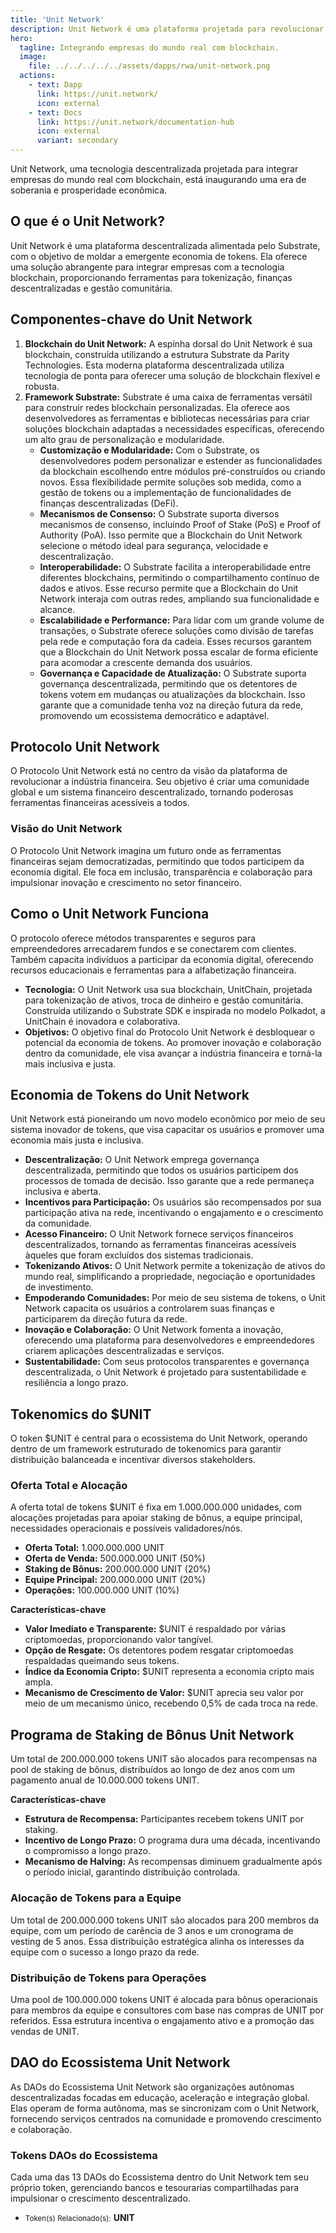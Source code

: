 ```yaml
---
title: 'Unit Network'
description: Unit Network é uma plataforma projetada para revolucionar a economia de tokens, integrando empresas do mundo real com blockchain.
hero:
  tagline: Integrando empresas do mundo real com blockchain.
  image: 
    file: ../../../../../assets/dapps/rwa/unit-network.png
  actions:
    - text: Dapp
      link: https://unit.network/
      icon: external
    - text: Docs
      link: https://unit.network/documentation-hub
      icon: external
      variant: secondary
---
```


Unit Network, uma tecnologia descentralizada projetada para integrar empresas do mundo real com blockchain, está inaugurando uma era de soberania e prosperidade econômica.

## O que é o Unit Network?
Unit Network é uma plataforma descentralizada alimentada pelo Substrate, com o objetivo de moldar a emergente economia de tokens. Ela oferece uma solução abrangente para integrar empresas com a tecnologia blockchain, proporcionando ferramentas para tokenização, finanças descentralizadas e gestão comunitária.

## Componentes-chave do Unit Network
1. **Blockchain do Unit Network:** A espinha dorsal do Unit Network é sua blockchain, construída utilizando a estrutura Substrate da Parity Technologies. Esta moderna plataforma descentralizada utiliza tecnologia de ponta para oferecer uma solução de blockchain flexível e robusta.
2. **Framework Substrate:** Substrate é uma caixa de ferramentas versátil para construir redes blockchain personalizadas. Ela oferece aos desenvolvedores as ferramentas e bibliotecas necessárias para criar soluções blockchain adaptadas a necessidades específicas, oferecendo um alto grau de personalização e modularidade.
    - **Customização e Modularidade:** Com o Substrate, os desenvolvedores podem personalizar e estender as funcionalidades da blockchain escolhendo entre módulos pré-construídos ou criando novos. Essa flexibilidade permite soluções sob medida, como a gestão de tokens ou a implementação de funcionalidades de finanças descentralizadas (DeFi).
    - **Mecanismos de Consenso:** O Substrate suporta diversos mecanismos de consenso, incluindo Proof of Stake (PoS) e Proof of Authority (PoA). Isso permite que a Blockchain do Unit Network selecione o método ideal para segurança, velocidade e descentralização.
    - **Interoperabilidade:** O Substrate facilita a interoperabilidade entre diferentes blockchains, permitindo o compartilhamento contínuo de dados e ativos. Esse recurso permite que a Blockchain do Unit Network interaja com outras redes, ampliando sua funcionalidade e alcance.
    - **Escalabilidade e Performance:** Para lidar com um grande volume de transações, o Substrate oferece soluções como divisão de tarefas pela rede e computação fora da cadeia. Esses recursos garantem que a Blockchain do Unit Network possa escalar de forma eficiente para acomodar a crescente demanda dos usuários.
    - **Governança e Capacidade de Atualização:** O Substrate suporta governança descentralizada, permitindo que os detentores de tokens votem em mudanças ou atualizações da blockchain. Isso garante que a comunidade tenha voz na direção futura da rede, promovendo um ecossistema democrático e adaptável.

## Protocolo Unit Network
O Protocolo Unit Network está no centro da visão da plataforma de revolucionar a indústria financeira. Seu objetivo é criar uma comunidade global e um sistema financeiro descentralizado, tornando poderosas ferramentas financeiras acessíveis a todos.

### **Visão do Unit Network**
O Protocolo Unit Network imagina um futuro onde as ferramentas financeiras sejam democratizadas, permitindo que todos participem da economia digital. Ele foca em inclusão, transparência e colaboração para impulsionar inovação e crescimento no setor financeiro.

## Como o Unit Network Funciona
O protocolo oferece métodos transparentes e seguros para empreendedores arrecadarem fundos e se conectarem com clientes. Também capacita indivíduos a participar da economia digital, oferecendo recursos educacionais e ferramentas para a alfabetização financeira.
- **Tecnologia:** O Unit Network usa sua blockchain, UnitChain, projetada para tokenização de ativos, troca de dinheiro e gestão comunitária. Construída utilizando o Substrate SDK e inspirada no modelo Polkadot, a UnitChain é inovadora e colaborativa.
- **Objetivos:** O objetivo final do Protocolo Unit Network é desbloquear o potencial da economia de tokens. Ao promover inovação e colaboração dentro da comunidade, ele visa avançar a indústria financeira e torná-la mais inclusiva e justa.

## Economia de Tokens do Unit Network
Unit Network está pioneirando um novo modelo econômico por meio de seu sistema inovador de tokens, que visa capacitar os usuários e promover uma economia mais justa e inclusiva.
- **Descentralização:** O Unit Network emprega governança descentralizada, permitindo que todos os usuários participem dos processos de tomada de decisão. Isso garante que a rede permaneça inclusiva e aberta.
- **Incentivos para Participação:** Os usuários são recompensados por sua participação ativa na rede, incentivando o engajamento e o crescimento da comunidade.
- **Acesso Financeiro:** O Unit Network fornece serviços financeiros descentralizados, tornando as ferramentas financeiras acessíveis àqueles que foram excluídos dos sistemas tradicionais.
- **Tokenizando Ativos:** O Unit Network permite a tokenização de ativos do mundo real, simplificando a propriedade, negociação e oportunidades de investimento.
- **Empoderando Comunidades:** Por meio de seu sistema de tokens, o Unit Network capacita os usuários a controlarem suas finanças e participarem da direção futura da rede.
- **Inovação e Colaboração:** O Unit Network fomenta a inovação, oferecendo uma plataforma para desenvolvedores e empreendedores criarem aplicações descentralizadas e serviços.
- **Sustentabilidade:** Com seus protocolos transparentes e governança descentralizada, o Unit Network é projetado para sustentabilidade e resiliência a longo prazo.

## Tokenomics do $UNIT
O token $UNIT é central para o ecossistema do Unit Network, operando dentro de um framework estruturado de tokenomics para garantir distribuição balanceada e incentivar diversos stakeholders.

### **Oferta Total e Alocação**
A oferta total de tokens $UNIT é fixa em 1.000.000.000 unidades, com alocações projetadas para apoiar staking de bônus, a equipe principal, necessidades operacionais e possíveis validadores/nós.

- **Oferta Total:** 1.000.000.000 UNIT
- **Oferta de Venda:** 500.000.000 UNIT (50%)
- **Staking de Bônus:** 200.000.000 UNIT (20%)
- **Equipe Principal:** 200.000.000 UNIT (20%)
- **Operações:** 100.000.000 UNIT (10%)

**Características-chave**
- **Valor Imediato e Transparente:** $UNIT é respaldado por várias criptomoedas, proporcionando valor tangível.
- **Opção de Resgate:** Os detentores podem resgatar criptomoedas respaldadas queimando seus tokens.
- **Índice da Economia Cripto:** $UNIT representa a economia cripto mais ampla.
- **Mecanismo de Crescimento de Valor:** $UNIT aprecia seu valor por meio de um mecanismo único, recebendo 0,5% de cada troca na rede.

## Programa de Staking de Bônus Unit Network
Um total de 200.000.000 tokens UNIT são alocados para recompensas na pool de staking de bônus, distribuídos ao longo de dez anos com um pagamento anual de 10.000.000 tokens UNIT.

**Características-chave**
- **Estrutura de Recompensa:** Participantes recebem tokens UNIT por staking.
- **Incentivo de Longo Prazo:** O programa dura uma década, incentivando o compromisso a longo prazo.
- **Mecanismo de Halving:** As recompensas diminuem gradualmente após o período inicial, garantindo distribuição controlada.

### Alocação de Tokens para a Equipe
Um total de 200.000.000 tokens UNIT são alocados para 200 membros da equipe, com um período de carência de 3 anos e um cronograma de vesting de 5 anos. Essa distribuição estratégica alinha os interesses da equipe com o sucesso a longo prazo da rede.

### Distribuição de Tokens para Operações
Uma pool de 100.000.000 tokens UNIT é alocada para bônus operacionais para membros da equipe e consultores com base nas compras de UNIT por referidos. Essa estrutura incentiva o engajamento ativo e a promoção das vendas de UNIT.

## DAO do Ecossistema Unit Network
As DAOs do Ecossistema Unit Network são organizações autônomas descentralizadas focadas em educação, aceleração e integração global. Elas operam de forma autônoma, mas se sincronizam com o Unit Network, fornecendo serviços centrados na comunidade e promovendo crescimento e colaboração.

### **Tokens DAOs do Ecossistema**
Cada uma das 13 DAOs do Ecossistema dentro do Unit Network tem seu próprio token, gerenciando bancos e tesourarias compartilhadas para impulsionar o crescimento descentralizado.

- <small>Token(s) Relacionado(s):</small> **UNIT**
